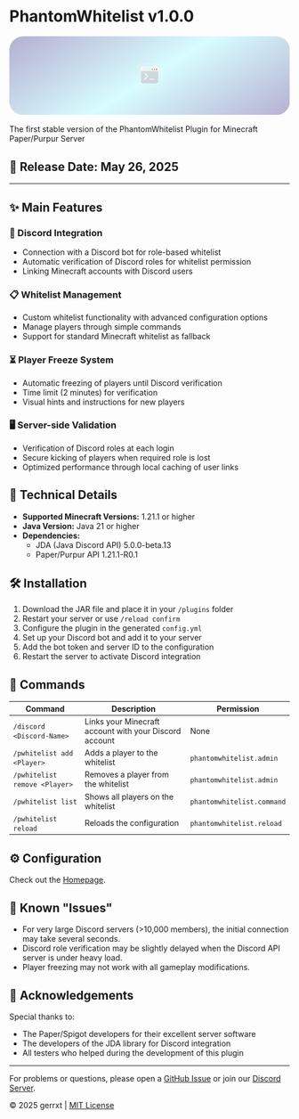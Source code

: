 # PhantomWhitelist v1.0.0

![PhantomWhitelist Banner](assets/banner.png)

The first stable version of the PhantomWhitelist Plugin for Minecraft Paper/Purpur Server

## 🚀 Release Date: May 26, 2025

---

## ✨ Main Features

### 🤖 Discord Integration

- Connection with a Discord bot for role-based whitelist
- Automatic verification of Discord roles for whitelist permission
- Linking Minecraft accounts with Discord users

### 📋 Whitelist Management

- Custom whitelist functionality with advanced configuration options
- Manage players through simple commands
- Support for standard Minecraft whitelist as fallback

### ⏳ Player Freeze System

- Automatic freezing of players until Discord verification
- Time limit (2 minutes) for verification
- Visual hints and instructions for new players

### 🖥️ Server-side Validation

- Verification of Discord roles at each login
- Secure kicking of players when required role is lost
- Optimized performance through local caching of user links

## 🔧 Technical Details

- **Supported Minecraft Versions:** 1.21.1 or higher
- **Java Version:** Java 21 or higher
- **Dependencies:**
  - JDA (Java Discord API) 5.0.0-beta.13
  - Paper/Purpur API 1.21.1-R0.1

## 🛠️ Installation

1. Download the JAR file and place it in your `/plugins` folder
2. Restart your server or use `/reload confirm`
3. Configure the plugin in the generated `config.yml`
4. Set up your Discord bot and add it to your server
5. Add the bot token and server ID to the configuration
6. Restart the server to activate Discord integration

## 📝 Commands

| Command | Description | Permission |
|--------|--------------|--------------|
| `/discord <Discord-Name>` | Links your Minecraft account with your Discord account | None |
| `/pwhitelist add <Player>` | Adds a player to the whitelist | `phantomwhitelist.admin` |
| `/pwhitelist remove <Player>` | Removes a player from the whitelist | `phantomwhitelist.admin` |
| `/pwhitelist list` | Shows all players on the whitelist | `phantomwhitelist.command` |
| `/pwhitelist reload` | Reloads the configuration | `phantomwhitelist.reload` |

## ⚙️ Configuration

Check out the [Homepage](https://github.com/gerrxt/phantomwhitelist).

## 🐛 Known "Issues"

- For very large Discord servers (>10,000 members), the initial connection may take several seconds.
- Discord role verification may be slightly delayed when the Discord API server is under heavy load.
- Player freezing may not work with all gameplay modifications.

## 🙏 Acknowledgements

Special thanks to:

- The Paper/Spigot developers for their excellent server software
- The developers of the JDA library for Discord integration
- All testers who helped during the development of this plugin

---

For problems or questions, please open a [GitHub Issue](https://github.com/gerrxt/phantomwhitelist/issues) or join our [Discord Server](https://discord.gg/phantomwhitelist).

© 2025 gerrxt | [MIT License](LICENSE)
